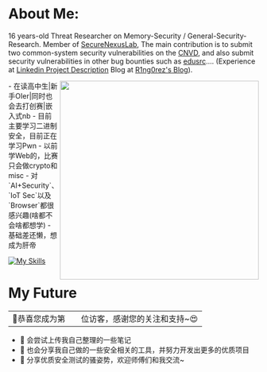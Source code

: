 # About Me:
16 years-old Threat Researcher on Memory-Security / General-Security-Research. Member of [SecureNexusLab](SecureNexusLab.github.io), The main contribution is to submit two common-system security vulnerabilities on the [CNVD](cnvd.org.cn), and also submit security vulnerabilities in other bug bounties such as [edusrc](src.sjtu.edu.cn).... (Experience at [Linkedin Project Description](https://www.linkedin.com/in/hailin-zheng-88810b360?utm_source=share&utm_campaign=share_via&utm_content=profile&utm_medium=android_app) Blog at [R1ng0rez's Blog](r1ng0rez.github.io)).

<img align='right' src="https://github-readme-stats.zohan.tech/api?username=r1ng0rez&hide_title=true&hide_border=true&show_icons=true&include_all_commits=true&bg_color=0,EC6C6C,FFD479,FFFC79,73FA79&theme=graywhite&locale=cn" width="400">
- 在读高中生|新手OIer|同时也会去打创赛|嵌入式nb
- 目前主要学习二进制安全，目前正在学习Pwn
- 以前学Web的，比赛只会做crypto和misc
- 对`AI+Security`、`IoT Sec`以及`Browser`都很感兴趣(啥都不会啥都想学)
- 基础差还懒，想成为肝帝

[![My Skills](https://skillicons.dev/icons?i=python,flask,java,spring,idea,go,aws,cloudflare,gcp,linux,raspberrypi,docker,kubernetes,bash,php,html,js,androidstudio,cpp,c,git,githubactions,md,mysql,redis,arduino,ps,pr,twitter)](https://skillicons.dev)

# My Future

<table>
  <tr>
    <td>🥰恭喜您成为第</td>
    <td><img src="https://profile-counter.glitch.me/r1ng0rez/count.svg" alt="" /></td>
    <td>位访客，感谢您的关注和支持~😍</td>
  </tr>
</table>

- 👀 会尝试上传我自己整理的一些笔记
- 🌱 也会分享我自己做的一些安全相关的工具，并努力开发出更多的优质项目
- 👋 分享优质安全测试的骚姿势，欢迎师傅们和我交流~
